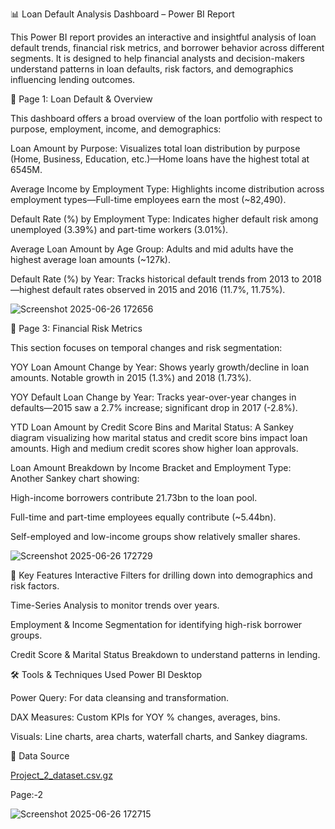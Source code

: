 📊 Loan Default Analysis Dashboard – Power BI Report

This Power BI report provides an interactive and insightful analysis of loan default trends, financial risk metrics, and borrower behavior across different segments. It is designed to help financial analysts and decision-makers understand patterns in loan defaults, risk factors, and demographics influencing lending outcomes.

🔹 Page 1: Loan Default & Overview

This dashboard offers a broad overview of the loan portfolio with respect to purpose, employment, income, and demographics:

Loan Amount by Purpose: Visualizes total loan distribution by purpose (Home, Business, Education, etc.)—Home loans have the highest total at 6545M.

Average Income by Employment Type: Highlights income distribution across employment types—Full-time employees earn the most (~82,490).

Default Rate (%) by Employment Type: Indicates higher default risk among unemployed (3.39%) and part-time workers (3.01%).

Average Loan Amount by Age Group: Adults and mid adults have the highest average loan amounts (~127k).

Default Rate (%) by Year: Tracks historical default trends from 2013 to 2018—highest default rates observed in 2015 and 2016 (11.7%, 11.75%).


![Screenshot 2025-06-26 172656](https://github.com/user-attachments/assets/578c15a3-9127-43af-bbce-f0006b48ac76)


🔹 Page 3: Financial Risk Metrics

This section focuses on temporal changes and risk segmentation:

YOY Loan Amount Change by Year: Shows yearly growth/decline in loan amounts. Notable growth in 2015 (1.3%) and 2018 (1.73%).

YOY Default Loan Change by Year: Tracks year-over-year changes in defaults—2015 saw a 2.7% increase; significant drop in 2017 (-2.8%).

YTD Loan Amount by Credit Score Bins and Marital Status: A Sankey diagram visualizing how marital status and credit score bins impact loan amounts. High and medium credit scores show higher loan approvals.

Loan Amount Breakdown by Income Bracket and Employment Type: Another Sankey chart showing:

High-income borrowers contribute 21.73bn to the loan pool.

Full-time and part-time employees equally contribute (~5.44bn).

Self-employed and low-income groups show relatively smaller shares.


![Screenshot 2025-06-26 172729](https://github.com/user-attachments/assets/5d28b29b-f19e-4bf7-a693-c9328b88e5f8)


📌 Key Features
Interactive Filters for drilling down into demographics and risk factors.

Time-Series Analysis to monitor trends over years.

Employment & Income Segmentation for identifying high-risk borrower groups.

Credit Score & Marital Status Breakdown to understand patterns in lending.

🛠️ Tools & Techniques Used
Power BI Desktop

Power Query: For data cleansing and transformation.

DAX Measures: Custom KPIs for YOY % changes, averages, bins.

Visuals: Line charts, area charts, waterfall charts, and Sankey diagrams.

📂 Data Source

[Project_2_dataset.csv.gz](https://github.com/user-attachments/files/20926257/Project_2_dataset.csv.gz)


Page:-2

![Screenshot 2025-06-26 172715](https://github.com/user-attachments/assets/b6cdd28f-2cc3-4a06-8bc7-87be6f79a4b7)

